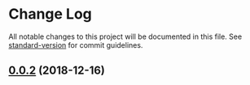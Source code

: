 # Change Log

All notable changes to this project will be documented in this file. See [standard-version](https://github.com/conventional-changelog/standard-version) for commit guidelines.

<a name="0.0.2"></a>
## [0.0.2](https://github.com/xiaomingplus/npm-typescript-boilerplate/compare/v0.0.1...v0.0.2) (2018-12-16)
